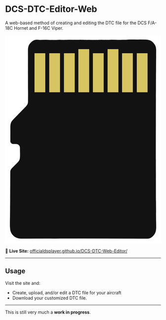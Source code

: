 # DCS-DTC-Editor-Web

A web-based method of creating and editing the DTC file for the DCS F/A-18C Hornet and F-16C Viper.

![icon](icons/DTC_Icon.png)

🔗 **Live Site:**
[officialdsplayer.github.io/DCS-DTC-Web-Editor/](https://officialdsplayer.github.io/DCS-DTC-Web-Editor/)

---

## Usage

Visit the site and:

- Create, upload, and/or edit a DTC file for your aircraft
- Download your customized DTC file.

---

This is still very much a **work in progress**.
